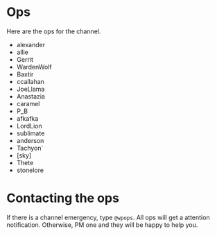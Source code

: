# Ops

Here are the ops for the channel.

* alexander
* allie
* Gerrit
* WardenWolf
* Baxtir
* ccallahan
* JoeLlama
* Anastazia
* caramel
* P_B
* afkafka
* LordLion
* sublimate
* anderson
* Tachyon`
* [sky]
* Thete
* stonelore

# Contacting the ops
If there is a channel emergency, type `@wpops`. All ops will get a attention notification. Otherwise, PM one and they will be happy to help you.
